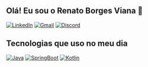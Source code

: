 ## Olá! Eu sou o Renato Borges Viana 👋

[![LinkedIn](https://img.shields.io/badge/LinkedIn-0077B5?style=for-the-badge&logo=linkedin&logoColor=white)](https://linkedin.com/in/renato-borges-viana)
[![Gmail](https://img.shields.io/badge/Gmail-D14836?style=for-the-badge&logo=gmail&logoColor=white)](mailto:renatoviana30@gmail.com)
[![Discord](https://img.shields.io/badge/Discord-7289DA?style=for-the-badge&logo=discord&logoColor=white)](https://discord.gg/V64mW5BEVA)

## Tecnologias que uso no meu dia

[![Java](https://img.shields.io/badge/Java-ED8B00?style=for-the-badge&logo=java&logoColor=white)](https://docs.oracle.com/en/java/)
[![SpringBoot](https://img.shields.io/badge/Spring_Boot-F2F4F9?style=for-the-badge&logo=spring-boot)](https://docs.spring.io/spring-boot/docs/current/reference/htmlsingle/)
[![Kotlin](https://img.shields.io/badge/Kotlin-0095D5?&style=for-the-badge&logo=kotlin&logoColor=white)](https://kotlinlang.org/docs/home.html)
[![]()]()
